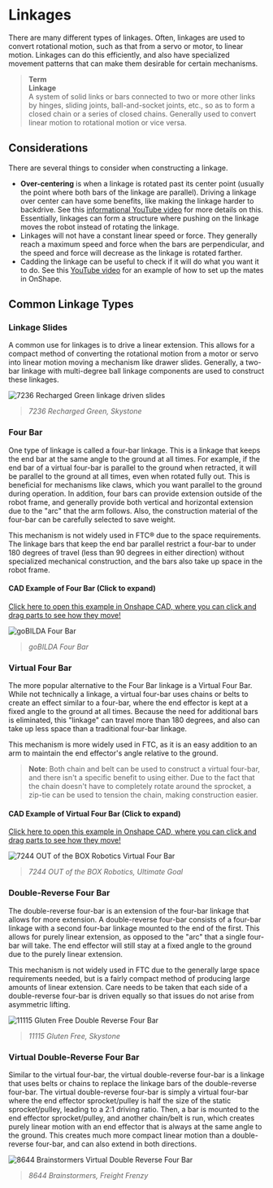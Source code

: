 # Linkages

There are many different types of linkages. Often, linkages are used to convert rotational motion, such as that from a servo or motor, to linear motion. Linkages can do this efficiently, and also have specialized movement patterns that can make them desirable for certain mechanisms.

> **Term**  
> **Linkage**  
> A system of solid links or bars connected to two or more other links by hinges, sliding joints, ball-and-socket joints, etc., so as to form a closed chain or a series of closed chains. Generally used to convert linear motion to rotational motion or vice versa.

## Considerations

There are several things to consider when constructing a linkage.

- **Over-centering** is when a linkage is rotated past its center point (usually the point where both bars of the linkage are parallel). Driving a linkage over center can have some benefits, like making the linkage harder to backdrive. See this [informational YouTube video](https://www.youtube.com/watch?v=I7iy8DCNmic) for more details on this. Essentially, linkages can form a structure where pushing on the linkage moves the robot instead of rotating the linkage.
- Linkages will not have a constant linear speed or force. They generally reach a maximum speed and force when the bars are perpendicular, and the speed and force will decrease as the linkage is rotated farther.
- Cadding the linkage can be useful to check if it will do what you want it to do. See this [YouTube video](https://www.youtube.com/watch?v=QsAC_seQHJY) for an example of how to set up the mates in OnShape.

## Common Linkage Types

### Linkage Slides

A common use for linkages is to drive a linear extension. This allows for a compact method of converting the rotational motion from a motor or servo into linear motion moving a mechanism like drawer slides. Generally, a two-bar linkage with multi-degree ball linkage components are used to construct these linkages.

![7236 Recharged Green linkage driven slides](https://dd8f408.webp.ee/7236-linkage-slides.jpg)
> *7236 Recharged Green, Skystone*

### Four Bar

One type of linkage is called a four-bar linkage. This is a linkage that keeps the end bar at the same angle to the ground at all times. For example, if the end bar of a virtual four-bar is parallel to the ground when retracted, it will be parallel to the ground at all times, even when rotated fully out. This is beneficial for mechanisms like claws, which you want parallel to the ground during operation. In addition, four bars can provide extension outside of the robot frame, and generally provide both vertical and horizontal extension due to the "arc" that the arm follows. Also, the construction material of the four-bar can be carefully selected to save weight.

This mechanism is not widely used in FTC® due to the space requirements. The linkage bars that keep the end bar parallel restrict a four-bar to under 180 degrees of travel (less than 90 degrees in either direction) without specialized mechanical construction, and the bars also take up space in the robot frame.

#### CAD Example of Four Bar (Click to expand)

[Click here to open this example in Onshape CAD, where you can click and drag parts to see how they move!](https://cad.onshape.com/documents/45549489f570f3694569a2df/w/85ff26b9fca4988ebc4df3b4/e/204f2654fb268fb556c1b7b1)

![goBILDA Four Bar](https://dd8f408.webp.ee/goBILDA-four-bar.jpg)
> *goBILDA Four Bar*

### Virtual Four Bar

The more popular alternative to the Four Bar linkage is a Virtual Four Bar. While not technically a linkage, a virtual four-bar uses chains or belts to create an effect similar to a four-bar, where the end effector is kept at a fixed angle to the ground at all times. Because the need for additional bars is eliminated, this "linkage" can travel more than 180 degrees, and also can take up less space than a traditional four-bar linkage.

This mechanism is more widely used in FTC, as it is an easy addition to an arm to maintain the end effector's angle relative to the ground.

> **Note**: Both chain and belt can be used to construct a virtual four-bar, and there isn't a specific benefit to using either. Due to the fact that the chain doesn't have to completely rotate around the sprocket, a zip-tie can be used to tension the chain, making construction easier.

#### CAD Example of Virtual Four Bar (Click to expand)

[Click here to open this example in Onshape CAD, where you can click and drag parts to see how they move!](https://cad.onshape.com/documents/45549489f570f3694569a2df/w/85ff26b9fca4988ebc4df3b4/e/62097ae7e6d154b9232d8957)

![7244 OUT of the BOX Robotics Virtual Four Bar](https://dd8f408.webp.ee/7244-v4b.jpg)
> *7244 OUT of the BOX Robotics, Ultimate Goal*

### Double-Reverse Four Bar

The double-reverse four-bar is an extension of the four-bar linkage that allows for more extension. A double-reverse four-bar consists of a four-bar linkage with a second four-bar linkage mounted to the end of the first. This allows for purely linear extension, as opposed to the "arc" that a single four-bar will take. The end effector will still stay at a fixed angle to the ground due to the purely linear extension.

This mechanism is not widely used in FTC due to the generally large space requirements needed, but is a fairly compact method of producing large amounts of linear extension. Care needs to be taken that each side of a double-reverse four-bar is driven equally so that issues do not arise from asymmetric lifting.

![11115 Gluten Free Double Reverse Four Bar](https://dd8f408.webp.ee/11115-dr4b.jpg)
> *11115 Gluten Free, Skystone*

### Virtual Double-Reverse Four Bar

Similar to the virtual four-bar, the virtual double-reverse four-bar is a linkage that uses belts or chains to replace the linkage bars of the double-reverse four-bar. The virtual double-reverse four-bar is simply a virtual four-bar where the end effector sprocket/pulley is half the size of the static sprocket/pulley, leading to a 2:1 driving ratio. Then, a bar is mounted to the end effector sprocket/pulley, and another chain/belt is run, which creates purely linear motion with an end effector that is always at the same angle to the ground. This creates much more compact linear motion than a double-reverse four-bar, and can also extend in both directions.

![8644 Brainstormers Virtual Double Reverse Four Bar](https://dd8f408.webp.ee/8644-vdr4b.jpg)
> *8644 Brainstormers, Freight Frenzy*
